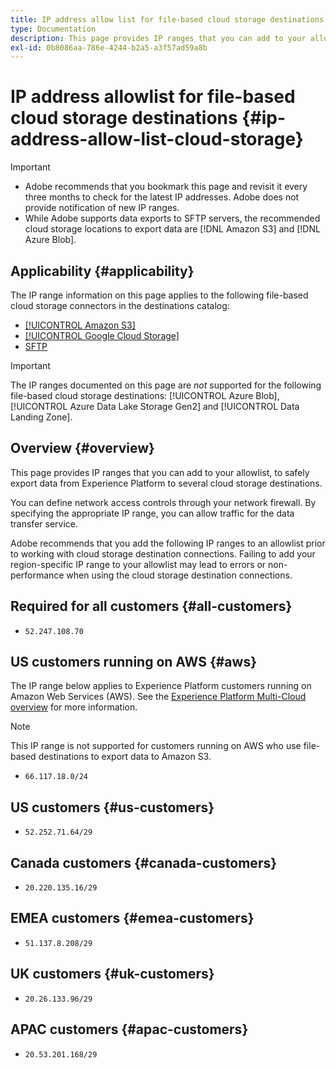 ```yaml
---
title: IP address allow list for file-based cloud storage destinations
type: Documentation
description: This page provides IP ranges that you can add to your allow list, to safely export data from Experience Platform to cloud storage destinations.
exl-id: 0b8086aa-786e-4244-b2a5-a3f57ad59a8b
---
```

# IP address allowlist for file-based cloud storage destinations {#ip-address-allow-list-cloud-storage}

>[!IMPORTANT]
>
> * Adobe recommends that you bookmark this page and revisit it every three months to check for the latest IP addresses. Adobe does not provide notification of new IP ranges.
> * While Adobe supports data exports to SFTP servers, the recommended cloud storage locations to export data are [!DNL Amazon S3] and [!DNL Azure Blob].

## Applicability {#applicability}

The IP range information on this page applies to the following file-based cloud storage connectors in the destinations catalog:

* [[!UICONTROL Amazon S3]](./amazon-s3.md)
* [[!UICONTROL Google Cloud Storage]](google-cloud-storage.md)
* [SFTP](./sftp.md)

>[!IMPORTANT]
>
>The IP ranges documented on this page are *not* supported for the following file-based cloud storage destinations: [!UICONTROL Azure Blob], [!UICONTROL Azure Data Lake Storage Gen2] and [!UICONTROL Data Landing Zone].

## Overview {#overview}

This page provides IP ranges that you can add to your allowlist, to safely export data from Experience Platform to several cloud storage destinations.

You can define network access controls through your network firewall. By specifying the appropriate IP range, you can allow traffic for the data transfer service.

Adobe recommends that you add the following IP ranges to an allowlist prior to working with cloud storage destination connections. Failing to add your region-specific IP range to your allowlist may lead to errors or non-performance when using the cloud storage destination connections.

## Required for all customers {#all-customers}

* `52.247.108.70`

## US customers running on AWS {#aws}

The IP range below applies to Experience Platform customers running on Amazon Web Services (AWS). See the [Experience Platform Multi-Cloud overview](../../../landing/multi-cloud.md) for more information.

>[!NOTE]
>
>This IP range is not supported for customers running on AWS who use file-based destinations to export data to Amazon S3.

* `66.117.18.0/24`

## US customers {#us-customers}

* `52.252.71.64/29`

## Canada customers {#canada-customers}

* `20.220.135.16/29`

## EMEA customers {#emea-customers}

* `51.137.8.208/29`

## UK customers {#uk-customers}

* `20.26.133.96/29`

## APAC customers {#apac-customers}

* `20.53.201.168/29`
